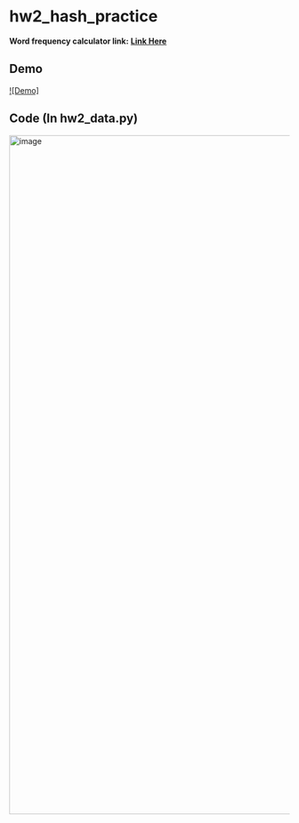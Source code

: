 # hw2_hash_practice

**Word frequency calculator link:** [**Link Here**](https://tmu-arthur-hw2-hash-practice-hw2-data-jkzmtq.streamlit.app/)

## Demo
[![Demo]](https://user-images.githubusercontent.com/86466531/226916555-7b0133b8-5ccc-418b-b167-1f23de1e66c1.webm)

## Code (In hw2_data.py)
<img width="1221" alt="image" src="https://user-images.githubusercontent.com/86466531/226920060-3ab3fcff-6adb-40e6-b3d8-6a82919ade9b.png">
